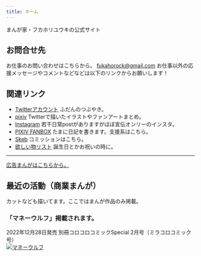 ```yaml
---
title: ホーム
---
```


まんが家・フカホリユウキの公式サイト

## お問合せ先
お仕事のお問い合わせはこちらから。
[fukahorock@gmail.com](mailto:fukahorock@gmail.com)
お仕事以外の応援メッセージやコメントなどなどは以下のリンクからお願いします！

## 関連リンク
- [Twitterアカウント](https://twitter.com/fukahorock) ふだんのつぶやき。
- [pixiv](https://www.pixiv.net/users/850844) Twitterで描いたイラストやファンアートまとめ。
- [Instagram](https://www.instagram.com/fukahorock/) 若干日常postがありますがほぼ宣伝オンリーのインスタ。
- [PIXIV FANBOX](https://fukahorock.fanbox.cc/) たまに日記を書きます。支援系はこちら。
- [Skeb](https://skeb.jp/@fukahorock) コミッションはこちら。
- [欲しい物リスト](https://www.amazon.jp/hz/wishlist/ls/2BK8YXD9QA6TH) 誕生日とかお祝いの時に。

- - -
[広告まんがはこちらから。](https://admanga.rock54.net/) 

## 最近の活動（商業まんが）
カットなども描いてます。ここではまんが作品のみ掲載。

### 「マネーウルフ」掲載されます。
2022年12月28日発売 別冊コロコロコミックSpecial 2月号（ミラコロコミック号）  
[![マネーウルフ](https://rock54website.s3.ap-northeast-1.amazonaws.com/news/202212_miracoro_moneywolf.jpg "マネーウルフ")](https://amzn.to/3vVJ7Mz)